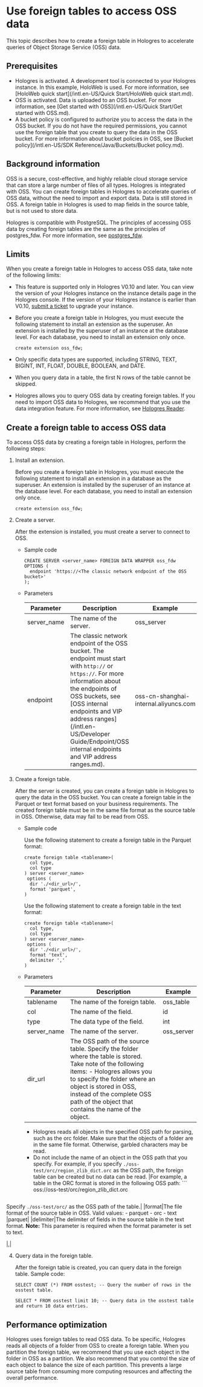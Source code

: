 # Use foreign tables to access OSS data

This topic describes how to create a foreign table in Hologres to accelerate queries of Object Storage Service \(OSS\) data.

## Prerequisites

-   Hologres is activated. A development tool is connected to your Hologres instance. In this example, HoloWeb is used. For more information, see [HoloWeb quick start](/intl.en-US/Quick Start/HoloWeb quick start.md).
-   OSS is activated. Data is uploaded to an OSS bucket. For more information, see [Get started with OSS](/intl.en-US/Quick Start/Get started with OSS.md).
-   A bucket policy is configured to authorize you to access the data in the OSS bucket. If you do not have the required permissions, you cannot use the foreign table that you create to query the data in the OSS bucket. For more information about bucket policies in OSS, see [Bucket policy](/intl.en-US/SDK Reference/Java/Buckets/Bucket policy.md).

## Background information

OSS is a secure, cost-effective, and highly reliable cloud storage service that can store a large number of files of all types. Hologres is integrated with OSS. You can create foreign tables in Hologres to accelerate queries of OSS data, without the need to import and export data. Data is still stored in OSS. A foreign table in Hologres is used to map fields in the source table, but is not used to store data.

Hologres is compatible with PostgreSQL. The principles of accessing OSS data by creating foreign tables are the same as the principles of postgres\_fdw. For more information, see [postgres\_fdw](https://www.postgresql.org/docs/11/postgres-fdw.html).

## Limits

When you create a foreign table in Hologres to access OSS data, take note of the following limits:

-   This feature is supported only in Hologres V0.10 and later. You can view the version of your Hologres instance on the instance details page in the Hologres console. If the version of your Hologres instance is earlier than V0.10, [submit a ticket](https://workorder-intl.console.aliyun.com/) to upgrade your instance.
-   Before you create a foreign table in Hologres, you must execute the following statement to install an extension as the superuser. An extension is installed by the superuser of an instance at the database level. For each database, you need to install an extension only once.

    ```
    create extension oss_fdw;
    ```

-   Only specific data types are supported, including STRING, TEXT, BIGINT, INT, FLOAT, DOUBLE, BOOLEAN, and DATE.
-   When you query data in a table, the first N rows of the table cannot be skipped.
-   Hologres allows you to query OSS data by creating foreign tables. If you need to import OSS data to Hologres, we recommend that you use the data integration feature. For more information, see [Hologres Reader]().

## Create a foreign table to access OSS data

To access OSS data by creating a foreign table in Hologres, perform the following steps:

1.  Install an extension.

    Before you create a foreign table in Hologres, you must execute the following statement to install an extension in a database as the superuser. An extension is installed by the superuser of an instance at the database level. For each database, you need to install an extension only once.

    ```
    create extension oss_fdw;
    ```

2.  Create a server.

    After the extension is installed, you must create a server to connect to OSS.

    -   Sample code

        ```
        CREATE SERVER <server_name> FOREIGN DATA WRAPPER oss_fdw 
        OPTIONS (
          endpoint 'https://<The classic network endpoint of the OSS bucket>'
        );
        ```

    -   Parameters

        |Parameter|Description|Example|
        |---------|-----------|-------|
        |server\_name|The name of the server.|oss\_server|
        |endpoint|The classic network endpoint of the OSS bucket. The endpoint must start with `http://` or `https://`. For more information about the endpoints of OSS buckets, see [OSS internal endpoints and VIP address ranges](/intl.en-US/Developer Guide/Endpoint/OSS internal endpoints and VIP address ranges.md).|oss-cn-shanghai-internal.aliyuncs.com|

3.  Create a foreign table.

    After the server is created, you can create a foreign table in Hologres to query the data in the OSS bucket. You can create a foreign table in the Parquet or text format based on your business requirements. The created foreign table must be in the same file format as the source table in OSS. Otherwise, data may fail to be read from OSS.

    -   Sample code

        Use the following statement to create a foreign table in the Parquet format:

        ```
        create foreign table <tablename>(
          col type, 
          col type
        ) server <server_name>
         options (
          dir './<dir_url>/',
          format 'parquet', 
        )
        ```

        Use the following statement to create a foreign table in the text format:

        ```
        create foreign table <tablename>(
          col type, 
          col type
        ) server <server_name>
         options (
          dir './<dir_url>/',
          format 'text',
          delimiter ','
        )
        ```

    -   Parameters

        |Parameter|Description|Example|
        |---------|-----------|-------|
        |tablename|The name of the foreign table.|oss\_table|
        |col|The name of the field.|id|
        |type|The data type of the field.|int|
        |server\_name|The name of the server.|oss\_server|
        |dir\_url|The OSS path of the source table. Specify the folder where the table is stored. Take note of the following items:        -   Hologres allows you to specify the folder where an object is stored in OSS, instead of the complete OSS path of the object that contains the name of the object.
        -   Hologres reads all objects in the specified OSS path for parsing, such as the orc folder. Make sure that the objects of a folder are in the same file format. Otherwise, garbled characters may be read.
        -   Do not include the name of an object in the OSS path that you specify. For example, if you specify `./oss-test/orc/region_zlib_dict.orc` as the OSS path, the foreign table can be created but no data can be read.
|For example, a table in the ORC format is stored in the following OSS path:        ```
oss://oss-test/orc/region_zlib_dict.orc
        ```

Specify `./oss-test/orc/` as the OSS path of the table.|
        |format|The file format of the source table in OSS. Valid values:        -   parquet
        -   orc
        -   text
|parquet|
        |delimiter|The delimiter of fields in the source table in the text format. **Note:** This parameter is required when the format parameter is set to text.

|,|

4.  Query data in the foreign table.

    After the foreign table is created, you can query data in the foreign table. Sample code:

    ```
    SELECT COUNT (*) FROM osstest; -- Query the number of rows in the osstest table. 
    
    SELECT * FROM osstest limit 10; -- Query data in the osstest table and return 10 data entries. 
    ```


## Performance optimization

Hologres uses foreign tables to read OSS data. To be specific, Hologres reads all objects of a folder from OSS to create a foreign table. When you partition the foreign table, we recommend that you use each object in the folder in OSS as a partition. We also recommend that you control the size of each object to balance the size of each partition. This prevents a large source table from consuming more computing resources and affecting the overall performance.

